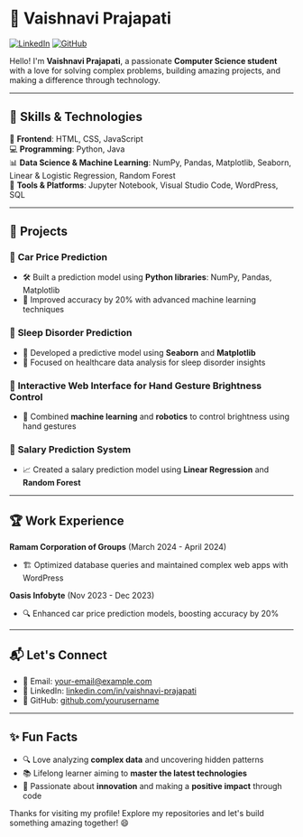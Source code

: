 # 🌟 Vaishnavi Prajapati  

[![LinkedIn](https://img.shields.io/badge/LinkedIn-Connect-blue?style=flat-square&logo=linkedin)](https://www.linkedin.com/in/vaishnavi-prajapati) [![GitHub](https://img.shields.io/github/followers/yourusername?label=Follow&style=social)](https://github.com/yourusername)

Hello! I'm **Vaishnavi Prajapati**, a passionate **Computer Science student** with a love for solving complex problems, building amazing projects, and making a difference through technology.

---

## 🚀 Skills & Technologies

🎨 **Frontend**: HTML, CSS, JavaScript  
💻 **Programming**: Python, Java  
📊 **Data Science & Machine Learning**: NumPy, Pandas, Matplotlib, Seaborn, Linear & Logistic Regression, Random Forest  
🔧 **Tools & Platforms**: Jupyter Notebook, Visual Studio Code, WordPress, SQL

---

## 💼 Projects

### 🔹 **Car Price Prediction**
- 🛠 Built a prediction model using **Python libraries**: NumPy, Pandas, Matplotlib
- 🚀 Improved accuracy by 20% with advanced machine learning techniques

### 🔹 **Sleep Disorder Prediction**
- 🏥 Developed a predictive model using **Seaborn** and **Matplotlib**
- 🤖 Focused on healthcare data analysis for sleep disorder insights

### 🔹 **Interactive Web Interface for Hand Gesture Brightness Control**
- 🌟 Combined **machine learning** and **robotics** to control brightness using hand gestures

### 🔹 **Salary Prediction System**
- 📈 Created a salary prediction model using **Linear Regression** and **Random Forest**

---



## 🏆 Work Experience

**Ramam Corporation of Groups** (March 2024 - April 2024)
- 🏗 Optimized database queries and maintained complex web apps with WordPress

**Oasis Infobyte** (Nov 2023 - Dec 2023)
- 🔍 Enhanced car price prediction models, boosting accuracy by 20%

---

## 📬 Let's Connect

- 📧 Email: [your-email@example.com](mailto:your-email@example.com)
- 🔗 LinkedIn: [linkedin.com/in/vaishnavi-prajapati](https://www.linkedin.com/in/vaishnavi-prajapati)
- 🐙 GitHub: [github.com/yourusername](https://github.com/yourusername)

---

## ✨ Fun Facts

- 🔍 Love analyzing **complex data** and uncovering hidden patterns  
- 📚 Lifelong learner aiming to **master the latest technologies**  
- 🌈 Passionate about **innovation** and making a **positive impact** through code

Thanks for visiting my profile! Explore my repositories and let's build something amazing together! 😄
